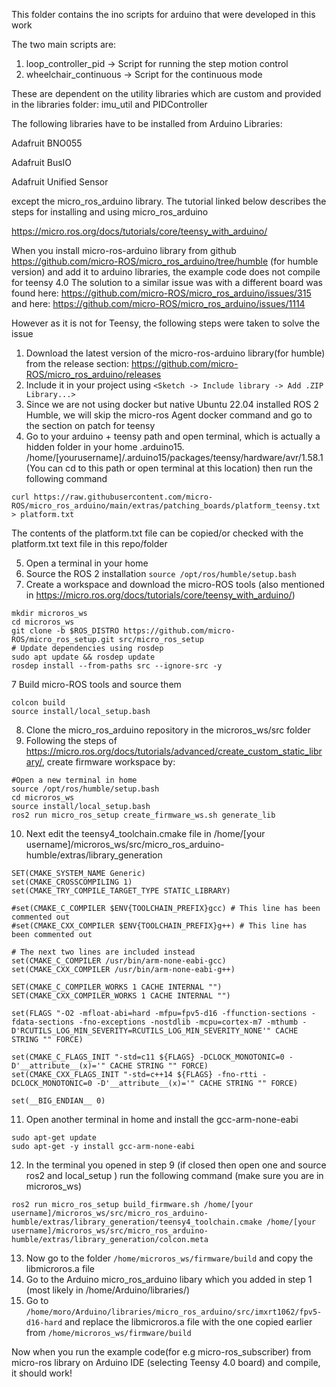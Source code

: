 This folder contains the ino scripts for arduino that were developed in this work

The two main scripts are:

1. loop_controller_pid -> Script for running the step motion control
2. wheelchair_continuous -> Script for the continuous mode

These are dependent on the utility libraries which are custom and provided in the libraries folder:
imu_util and PIDController

The following libraries have to be installed from Arduino Libraries:

Adafruit BNO055

Adafruit BusIO

Adafruit Unified Sensor


except the micro_ros_arduino library. The tutorial linked below describes the steps for installing and using micro_ros_arduino

 https://micro.ros.org/docs/tutorials/core/teensy_with_arduino/


When you install micro-ros-arduino library from github https://github.com/micro-ROS/micro_ros_arduino/tree/humble (for humble version) and add it to arduino libraries, the example code does not compile for teensy 4.0
The solution to a similar issue was with a different board was found here: https://github.com/micro-ROS/micro_ros_arduino/issues/315 and here: https://github.com/micro-ROS/micro_ros_arduino/issues/1114

However as it is not for Teensy, the following steps were taken to solve the issue


1. Download the latest version of the micro-ros-arduino library(for humble) from the release section: https://github.com/micro-ROS/micro_ros_arduino/releases
2. Include it in your project using ``` <Sketch -> Include library -> Add .ZIP Library...> ```
3. Since we are not using docker but native Ubuntu 22.04 installed ROS 2 Humble, we will skip the micro-ros Agent docker command and go to the section on patch for teensy
4. Go to your arduino + teensy path and open terminal, which is actually a hidden folder in your home .arduino15. /home/[yourusername]/.arduino15/packages/teensy/hardware/avr/1.58.1 (You can cd to this path or open terminal at this location) then run the following command
```
curl https://raw.githubusercontent.com/micro-ROS/micro_ros_arduino/main/extras/patching_boards/platform_teensy.txt > platform.txt

```
The contents of the platform.txt file can be copied/or checked with the platform.txt text file in this repo/folder

5. Open a terminal in your home 
6. Source the ROS 2 installation
   ```source /opt/ros/humble/setup.bash```
7. Create a workspace and download the micro-ROS tools (also mentioned in https://micro.ros.org/docs/tutorials/core/teensy_with_arduino/)
```
mkdir microros_ws
cd microros_ws
git clone -b $ROS_DISTRO https://github.com/micro-ROS/micro_ros_setup.git src/micro_ros_setup
# Update dependencies using rosdep
sudo apt update && rosdep update
rosdep install --from-paths src --ignore-src -y
```

7 Build micro-ROS tools and source them
```
colcon build
source install/local_setup.bash
```

8. Clone the micro_ros_arduino repository in the microros_ws/src folder
9. Following the steps of https://micro.ros.org/docs/tutorials/advanced/create_custom_static_library/, create firmware workspace by:
```
#Open a new terminal in home
source /opt/ros/humble/setup.bash
cd microros_ws
source install/local_setup.bash
ros2 run micro_ros_setup create_firmware_ws.sh generate_lib

```
10. Next edit the teensy4_toolchain.cmake file in /home/[your username]/microros_ws/src/micro_ros_arduino-humble/extras/library_generation
```
SET(CMAKE_SYSTEM_NAME Generic)
set(CMAKE_CROSSCOMPILING 1)
set(CMAKE_TRY_COMPILE_TARGET_TYPE STATIC_LIBRARY)

#set(CMAKE_C_COMPILER $ENV{TOOLCHAIN_PREFIX}gcc) # This line has been commented out
#set(CMAKE_CXX_COMPILER $ENV{TOOLCHAIN_PREFIX}g++) # This line has been commented out

# The next two lines are included instead
set(CMAKE_C_COMPILER /usr/bin/arm-none-eabi-gcc)
set(CMAKE_CXX_COMPILER /usr/bin/arm-none-eabi-g++) 

SET(CMAKE_C_COMPILER_WORKS 1 CACHE INTERNAL "")
SET(CMAKE_CXX_COMPILER_WORKS 1 CACHE INTERNAL "")

set(FLAGS "-O2 -mfloat-abi=hard -mfpu=fpv5-d16 -ffunction-sections -fdata-sections -fno-exceptions -nostdlib -mcpu=cortex-m7 -mthumb -D'RCUTILS_LOG_MIN_SEVERITY=RCUTILS_LOG_MIN_SEVERITY_NONE'" CACHE STRING "" FORCE)

set(CMAKE_C_FLAGS_INIT "-std=c11 ${FLAGS} -DCLOCK_MONOTONIC=0 -D'__attribute__(x)='" CACHE STRING "" FORCE)
set(CMAKE_CXX_FLAGS_INIT "-std=c++14 ${FLAGS} -fno-rtti -DCLOCK_MONOTONIC=0 -D'__attribute__(x)='" CACHE STRING "" FORCE)

set(__BIG_ENDIAN__ 0)

```
11. Open another terminal in home and install the gcc-arm-none-eabi 
```
sudo apt-get update
sudo apt-get -y install gcc-arm-none-eabi

```
12. In the terminal you opened in step 9 (if closed then open one and source ros2 and local_setup ) run the following command (make sure you are in microros_ws)
```
ros2 run micro_ros_setup build_firmware.sh /home/[your username]/microros_ws/src/micro_ros_arduino-humble/extras/library_generation/teensy4_toolchain.cmake /home/[your username]/microros_ws/src/micro_ros_arduino-humble/extras/library_generation/colcon.meta

```
13. Now go to the folder ```/home/microros_ws/firmware/build``` and copy the libmicroros.a file
14. Go to the Arduino micro_ros_arduino libary which you added in step 1 (most likely in /home/Arduino/libraries/)
15. Go to ```/home/moro/Arduino/libraries/micro_ros_arduino/src/imxrt1062/fpv5-d16-hard``` and replace the libmicroros.a file with the one copied earlier from ```/home/microros_ws/firmware/build```

Now when you run the example code(for e.g micro-ros_subscriber) from micro-ros library on Arduino IDE (selecting Teensy 4.0 board) and compile, it should work!
